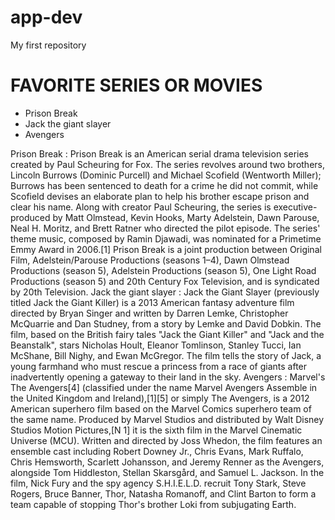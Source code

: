 # app-dev
My first repository
# FAVORITE SERIES OR MOVIES

- Prison Break
- Jack the giant slayer
- Avengers

Prison Break
: Prison Break is an American serial drama television series created by Paul Scheuring for Fox. The series revolves around two brothers, Lincoln Burrows (Dominic Purcell) and Michael Scofield (Wentworth Miller); Burrows has been sentenced to death for a crime he did not commit, while Scofield devises an elaborate plan to help his brother escape prison and clear his name. Along with creator Paul Scheuring, the series is executive-produced by Matt Olmstead, Kevin Hooks, Marty Adelstein, Dawn Parouse, Neal H. Moritz, and Brett Ratner who directed the pilot episode. The series' theme music, composed by Ramin Djawadi, was nominated for a Primetime Emmy Award in 2006.[1] Prison Break is a joint production between Original Film, Adelstein/Parouse Productions (seasons 1–4), Dawn Olmstead Productions (season 5), Adelstein Productions (season 5), One Light Road Productions (season 5) and 20th Century Fox Television, and is syndicated by 20th Television.
Jack the giant slayer
: Jack the Giant Slayer (previously titled Jack the Giant Killer) is a 2013 American fantasy adventure film directed by Bryan Singer and written by Darren Lemke, Christopher McQuarrie and Dan Studney, from a story by Lemke and David Dobkin. The film, based on the British fairy tales "Jack the Giant Killer" and "Jack and the Beanstalk", stars Nicholas Hoult, Eleanor Tomlinson, Stanley Tucci, Ian McShane, Bill Nighy, and Ewan McGregor. The film tells the story of Jack, a young farmhand who must rescue a princess from a race of giants after inadvertently opening a gateway to their land in the sky.
Avengers
: Marvel's The Avengers[4] (classified under the name Marvel Avengers Assemble in the United Kingdom and Ireland),[1][5] or simply The Avengers, is a 2012 American superhero film based on the Marvel Comics superhero team of the same name. Produced by Marvel Studios and distributed by Walt Disney Studios Motion Pictures,[N 1] it is the sixth film in the Marvel Cinematic Universe (MCU). Written and directed by Joss Whedon, the film features an ensemble cast including Robert Downey Jr., Chris Evans, Mark Ruffalo, Chris Hemsworth, Scarlett Johansson, and Jeremy Renner as the Avengers, alongside Tom Hiddleston, Stellan Skarsgård, and Samuel L. Jackson. In the film, Nick Fury and the spy agency S.H.I.E.L.D. recruit Tony Stark, Steve Rogers, Bruce Banner, Thor, Natasha Romanoff, and Clint Barton to form a team capable of stopping Thor's brother Loki from subjugating Earth.
